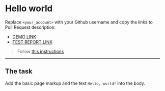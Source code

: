 # Hello world
Replace `<your_account>` with your Github username and copy the links to Pull Request description:
- [DEMO LINK](https://igor-1987.github.io/layout_hello-world/)
- [TEST REPORT LINK](https://igor-1987.github.io/layout_hello-world/report/html_report/)

> Follow [this instructions](https://mate-academy.github.io/layout_task-guideline/#how-to-solve-the-layout-tasks-on-github)
___


## The task 
Add the basic page markup and the text `Hello, world!` into the body.